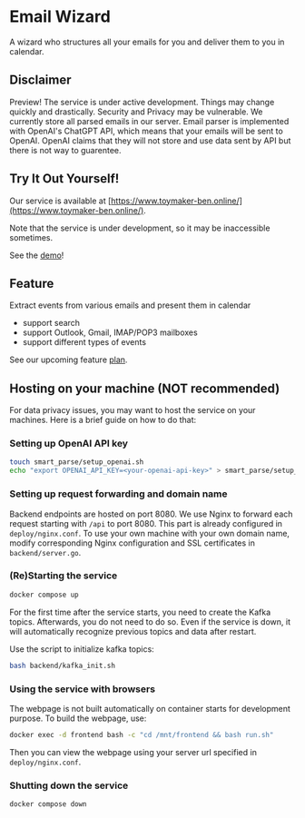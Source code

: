 # Email Wizard

A wizard who structures all your emails for you and deliver them to you in calendar.

## Disclaimer

Preview! The service is under active development. Things may change quickly and drastically. Security and Privacy may be vulnerable. We currently store all parsed emails in our server. Email parser is implemented with OpenAI's ChatGPT API, which means that your emails will be sent to OpenAI. OpenAI claims that they will not store and use data sent by API but there is not way to guarentee.

## Try It Out Yourself!

Our service is available at [https://www.toymaker-ben.online/](https://www.toymaker-ben.online/).

Note that the service is under development, so it may be inaccessible sometimes.

See the [demo](https://acsweb.ucsd.edu/~dol031/projects/email-wizard)!

## Feature

Extract events from various emails and present them in calendar

- support search
- support Outlook, Gmail, IMAP/POP3 mailboxes
- support different types of events

See our upcoming feature [plan](./docs/plan.md).

## Hosting on your machine (NOT recommended)

For data privacy issues, you may want to host the service on your machines. Here is a brief guide on how to do that:

### Setting up OpenAI API key

```bash
touch smart_parse/setup_openai.sh
echo "export OPENAI_API_KEY=<your-openai-api-key>" > smart_parse/setup_openai.sh
```

### Setting up request forwarding and domain name

Backend endpoints are hosted on port 8080. We use Nginx to forward each request starting with `/api` to port 8080. This part is already configured in `deploy/nginx.conf`.
To use your own machine with your own domain name, modify corresponding Nginx configuration and SSL certificates in `backend/server.go`.

### (Re)Starting the service

```bash
docker compose up
```

For the first time after the service starts, you need to create the Kafka topics. Afterwards, you do not need to do so. Even if the service is down, it will automatically recognize previous topics and data after restart.

Use the script to initialize kafka topics:

```bash
bash backend/kafka_init.sh
```

### Using the service with browsers

The webpage is not built automatically on container starts for development purpose. To build the webpage, use:

```bash
docker exec -d frontend bash -c "cd /mnt/frontend && bash run.sh"
```

Then you can view the webpage using your server url specified in `deploy/nginx.conf`.

### Shutting down the service

```bash
docker compose down
```
